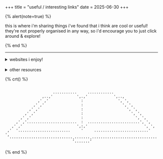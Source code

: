 +++
title = "useful / interesting links"
date = 2025-06-30
+++

{% alert(note=true) %}

this is where i'm sharing things i've found that i think are cool or useful!
 they're not properly organised in any way, so i'd encourage you to just click around & explore!

{% end %}

---

<details>
 <summary> websites i enjoy! </summary>
  <br>
  this is a little collection of websites made by my friends / people i think are cool!
  <br>
  <br>
   
 | link | description |
 | :-------- | :-------- |
 | [the lonely firbolg](https://thelonelyfirbolg.github.io./about) | my wonderful friend phoebe writes about ttrpgs sometimes! |
 | [gabriel's room](https://biel.bearblog.dev) | a mutual on bsky, he writes good things on christian atheism and benson boone! |
 | [ingwine's webstead](https://ingwine.neocities.org) | cool linguist i stumbled across on neocities! |
 | [dimden's hotel](https://dimden.dev) | dimden embodies a lot of what i love about the handcrafted web! |
 | [melonking](https://melonking.net) | another person who encompasses so much of what makes the interwebs awesome |
 | [jeith!](https://jeith.com) | very pretty design that inspired my own [silly website](https://splung.neocities.org) |
  </details>

<br>

<details>
 <summary> other resources </summary>
  <br>
  
| link | description |
| :-------- | :-------- |
| [logseq](https://logseq.com) | this is the system i use for personal knowledge management! it's the cooler cousin of notion |
| [dandelion diy](https://dandeliondiy.com) | harm reduction organisation for those on diy hrt in bristol |
| [cobalt downloader](https://cobalt.tools) | a youtube -> mp3 type downloader that doesn't have ads or trackers! |
| [colemak practice](https://gnusenpai.net/colemakclub) | if you're awesome enough to want to try colemak this is good practice |
| [lgbt religious archive network toolkit](https://lgbtqreligiousarchives.org/toolkit) | very useful resource on archiving! useful for archival work outside of queer religiosity too |

</details>


{% crt() %}
```

                      ...........     ............
                 ,..,'           ',.,'            ',..,
               ,' ,'               :                ', ',
             ,' ,'                 :                  ', ',
           ,' ,'                   :                    ', ',
         ,' ,'                     :                      ', ',
       ,' ,'                       :                        ', ',
     ,' ,'.......................  :  ........................', ',
   ,' ,'                         ',:,'                          ', ',
 ,'  '........................     '     .........................'  ',
  ''''''''''''''''''''''''''''';''''''';''''''''''''''''''''''''''''''
                                '''''''
```  
{% end %}
